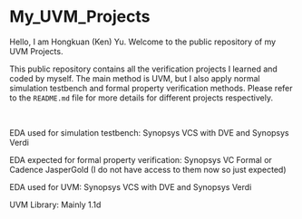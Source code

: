 # My_UVM_Projects

Hello, I am Hongkuan (Ken) Yu. Welcome to the public repository of my UVM Projects. 

This public repository contains all the verification projects I learned and coded by myself. The main method is UVM, but I also apply normal simulation testbench and formal property verification methods. Please refer to the `README.md` file for more details for different projects respectively.

<br/>



EDA used for simulation testbench: Synopsys VCS with DVE and Synopsys Verdi

EDA expected for formal property verification: Synopsys VC Formal or Cadence JasperGold (I do not have access to them now so just expected)

EDA used for UVM: Synopsys VCS with DVE and Synopsys Verdi

UVM Library: Mainly 1.1d

 
